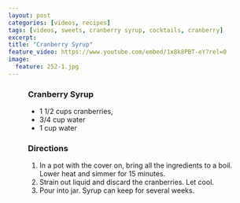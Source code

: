 ```yaml
---
layout: post
categories: [videos, recipes]
tags: [videos, sweets, cranberry syrup, cocktails, cranberry]
excerpt: 
title: "Cranberry Syrup"
feature_video: https://www.youtube.com/embed/1x8k8PBT-eY?rel=0
image:
  feature: 252-1.jpg
---
```


<figure class="ingredients" markdown="1">

### Cranberry Syrup

- 1 1/2 cups cranberries,
- 3/4 cup water
- 1 cup water


</figure>

<figure class="directions" markdown="1">

### Directions

1. In a pot with the cover on, bring all the ingredients to a boil.  Lower heat and simmer for 15 minutes.
2. Strain out liquid and discard the cranberries.  Let cool.
3. Pour into jar.  Syrup can keep for several weeks.
